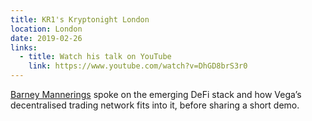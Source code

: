 ```yaml
---
title: KR1's Kryptonight London
location: London
date: 2019-02-26
links:
  - title: Watch his talk on YouTube
    link: https://www.youtube.com/watch?v=DhGD8brS3r0
---
```


<a href="https://twitter.com/barnabee" target="_blank">Barney Mannerings</a> spoke on the emerging DeFi stack and how Vega’s decentralised trading network fits into it, before sharing a short demo.
